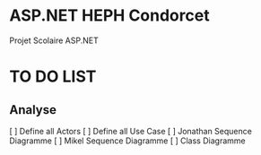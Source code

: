 # ASP.NET HEPH Condorcet
 Projet Scolaire ASP.NET

# TO DO LIST
## Analyse
[ ] Define all Actors
[ ] Define all Use Case
[ ] Jonathan Sequence Diagramme
[ ] Mikel Sequence Diagramme
[ ] Class Diagramme

